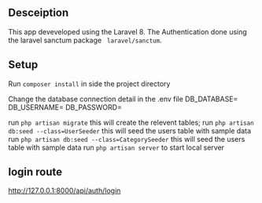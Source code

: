 ## Desceiption
This app deveveloped using the Laravel 8.
The Authentication done using the laravel sanctum package ` laravel/sanctum`.

## Setup
Run `composer install` in side the project directory

Change the database connection detail in the .env file
DB_DATABASE=
DB_USERNAME=
DB_PASSWORD=

run `php artisan migrate` this will create the relevent tables;
run `php artisan db:seed --class=UserSeeder` this will seed the users table with sample data
run `php artisan db:seed --class=CategorySeeder` this will seed the users table with sample data
run `php artisan server` to start local server

## login route
http://127.0.0.1:8000/api/auth/login
